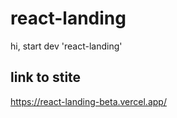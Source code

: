 # react-landing

hi, start dev 'react-landing'

## link to stite

https://react-landing-beta.vercel.app/
